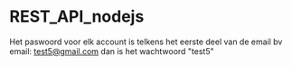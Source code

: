 # REST_API_nodejs

Het paswoord voor elk account is telkens het eerste deel van de email 
bv email: test5@gmail.com dan is het wachtwoord "test5"
